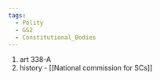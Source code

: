 ```yaml
---
tags:
  - Polity
  - GS2
  - Constitutional_Bodies
---
```

1. art 338-A
2. history - [[National commission for SCs]]
